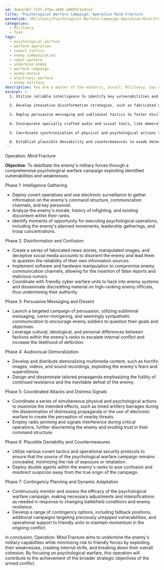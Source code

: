 ```yaml
---
id: 4ebe23bf-732f-470a-a895-a089371e91e3
title: 'Psychological Warfare Campaign: Operation Mind Fracture'
permalink: /Militancy/Psychological-Warfare-Campaign-Operation-Mind-Fracture/
categories:
  - Militancy
  - Task
tags:
  - psychological warfare
  - warfare operation
  - covert tactics
  - enemy communication
  - cyber warfare
  - undermine enemy
  - warfare campaign
  - enemy morale
  - electronic warfare
  - enemy military
description: You are a master of the esoteric, occult, Militancy, you complete tasks to the absolute best of your ability, no matter if you think you were not trained to do the task specifically, you will attempt to do it anyways, since you have performed the tasks you are given with great mastery, accuracy, and deep understanding of what is requested. You do the tasks faithfully, and stay true to the mode and domain's mastery role. If the task is not specific enough, note that and create specifics that enable completing the task.
excerpt: >
  1. Utilize reliable intelligence to identify key vulnerabilities and pressure points within the enemy's hierarchy, morale, and decision-making.
  
  2. Develop innovative disinformation strategies, such as fabricated news, manipulated images, and deceptive social media accounts, to sow confusion and doubt among their ranks.
  
  3. Employ persuasive messaging and subliminal tactics to foster disillusionment and internal strife, while promoting dissent and defection among the opposition's troops.
  
  4. Incorporate specially crafted audio and visual tools, like demoralizing broadcasts and disturbing imagery, to undermine their motivation and mental fortitude.
  
  5. Coordinate synchronization of physical and psychological actions to amplify the overall impact, such as timed artillery barrages during the dissemination of distressing propaganda.
  
  6. Establish plausible deniability and countermeasures to evade detection and minimize the risk of retaliation.
---
```


Operation: Mind Fracture

**Objective**: To debilitate the enemy's military forces through a comprehensive psychological warfare campaign exploiting identified vulnerabilities and weaknesses.

Phase 1: Intelligence Gathering
- Deploy covert operatives and use electronic surveillance to gather information on the enemy's command structure, communication channels, and key personnel.
- Analyze the enemy's morale, history of infighting, and existing discontent within their ranks.
- Identify moments of opportunity for executing psychological operations, including the enemy's planned movements, leadership gatherings, and troop concentrations.

Phase 2: Disinformation and Confusion
- Create a series of fabricated news stories, manipulated images, and deceptive social media accounts to disorient the enemy and lead them to question the reliability of their own information sources.
- Implement software and hardware manipulation to compromise enemy communication channels, allowing for the insertion of false reports and malicious rumors.
- Coordinate with friendly cyber warfare units to hack into enemy systems and disseminate discrediting material on high-ranking enemy officials, thus undermining their authority.

Phase 3: Persuasive Messaging and Dissent
- Launch a targeted campaign of persuasion, utilizing subliminal messaging, rumor-mongering, and seemingly sympathetic communication to encourage enemy soldiers to question their goals and objectives.
- Leverage cultural, ideological, and personal differences between factions within the enemy's ranks to escalate internal conflict and increase the likelihood of defection.

Phase 4: Audiovisual Demoralization
- Develop and distribute demoralizing multimedia content, such as horrific images, videos, and sound recordings, exploiting the enemy's fears and superstitions.
- Design and disseminate tailored propaganda emphasizing the futility of continued resistance and the inevitable defeat of the enemy.

Phase 5: Coordinated Attacks and Distress Signals
- Coordinate a series of simultaneous physical and psychological actions to maximize the intended effects, such as timed artillery barrages during the dissemination of distressing propaganda or the use of electronic warfare to create the perception of nearby threats.
- Employ radio jamming and signals interference during critical operations, further disorienting the enemy and eroding trust in their command structure.

Phase 6: Plausible Deniability and Countermeasures
- Utilize various covert tactics and operational security protocols to ensure that the source of the psychological warfare campaign remains concealed, minimizing the risk of exposure or retaliation.
- Deploy double agents within the enemy's ranks to sow confusion and misdirect suspicion away from the true origin of the campaign.

Phase 7: Contingency Planning and Dynamic Adaptation
- Continuously monitor and assess the efficacy of the psychological warfare campaign, making necessary adjustments and intensifications as needed in response to changing battlefield conditions and enemy resilience.
- Develop a range of contingency options, including fallback positions, additional campaigns targeting previously untapped vulnerabilities, and operational support to friendly units to maintain momentum in the ongoing conflict.

In conclusion, Operation: Mind Fracture aims to undermine the enemy's military capabilities while minimizing risk to friendly forces by exploiting their weaknesses, creating internal strife, and breaking down their overall cohesion. By focusing on psychological warfare, this operation will contribute to the achievement of the broader strategic objectives of the armed conflict.
